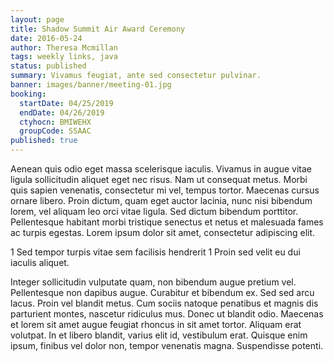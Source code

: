 ```yaml
---
layout: page
title: Shadow Summit Air Award Ceremony
date: 2016-05-24
author: Theresa Mcmillan
tags: weekly links, java
status: published
summary: Vivamus feugiat, ante sed consectetur pulvinar.
banner: images/banner/meeting-01.jpg
booking:
  startDate: 04/25/2019
  endDate: 04/26/2019
  ctyhocn: BMIWEHX
  groupCode: SSAAC
published: true
---
```

Aenean quis odio eget massa scelerisque iaculis. Vivamus in augue vitae ligula sollicitudin aliquet eget nec risus. Nam ut consequat metus. Morbi quis sapien venenatis, consectetur mi vel, tempus tortor. Maecenas cursus ornare libero. Proin dictum, quam eget auctor lacinia, nunc nisi bibendum lorem, vel aliquam leo orci vitae ligula. Sed dictum bibendum porttitor. Pellentesque habitant morbi tristique senectus et netus et malesuada fames ac turpis egestas. Lorem ipsum dolor sit amet, consectetur adipiscing elit.

1 Sed tempor turpis vitae sem facilisis hendrerit
1 Proin sed velit eu dui iaculis aliquet.

Integer sollicitudin vulputate quam, non bibendum augue pretium vel. Pellentesque non dapibus augue. Curabitur et bibendum ex. Sed sed arcu lacus. Proin vel blandit metus. Cum sociis natoque penatibus et magnis dis parturient montes, nascetur ridiculus mus. Donec ut blandit odio. Maecenas et lorem sit amet augue feugiat rhoncus in sit amet tortor. Aliquam erat volutpat. In et libero blandit, varius elit id, vestibulum erat. Quisque enim ipsum, finibus vel dolor non, tempor venenatis magna. Suspendisse potenti.

